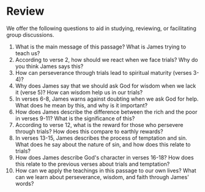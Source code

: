 # Review

We offer the following questions to aid in studying, reviewing, or facilitating group discussions.

1. What is the main message of this passage? What is James trying to teach us?
2. According to verse 2, how should we react when we face trials? Why do you think James says this?
3. How can perseverance through trials lead to spiritual maturity (verses 3-4)?
4. Why does James say that we should ask God for wisdom when we lack it (verse 5)? How can wisdom help us in our trials?
5. In verses 6-8, James warns against doubting when we ask God for help. What does he mean by this, and why is it important?
6. How does James describe the difference between the rich and the poor in verses 9-11? What is the significance of this?
7. According to verse 12, what is the reward for those who persevere through trials? How does this compare to earthly rewards?
8. In verses 13-15, James describes the process of temptation and sin. What does he say about the nature of sin, and how does this relate to trials?
9. How does James describe God's character in verses 16-18? How does this relate to the previous verses about trials and temptation?
10. How can we apply the teachings in this passage to our own lives? What can we learn about perseverance, wisdom, and faith through James' words?